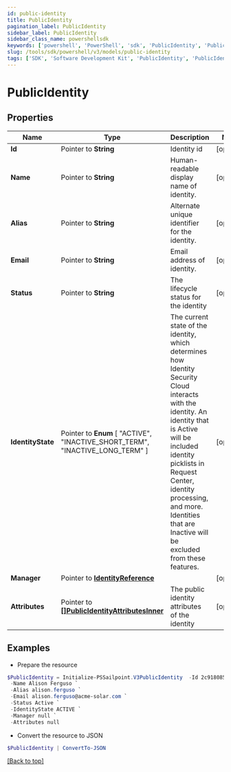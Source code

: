 ```yaml
---
id: public-identity
title: PublicIdentity
pagination_label: PublicIdentity
sidebar_label: PublicIdentity
sidebar_class_name: powershellsdk
keywords: ['powershell', 'PowerShell', 'sdk', 'PublicIdentity', 'PublicIdentity'] 
slug: /tools/sdk/powershell/v3/models/public-identity
tags: ['SDK', 'Software Development Kit', 'PublicIdentity', 'PublicIdentity']
---
```



# PublicIdentity

## Properties

Name | Type | Description | Notes
------------ | ------------- | ------------- | -------------
**Id** |  Pointer to **String** | Identity id | [optional] 
**Name** |  Pointer to **String** | Human-readable display name of identity. | [optional] 
**Alias** |  Pointer to **String** | Alternate unique identifier for the identity. | [optional] 
**Email** |  Pointer to **String** | Email address of identity. | [optional] 
**Status** |  Pointer to **String** | The lifecycle status for the identity | [optional] 
**IdentityState** |  Pointer to  **Enum** [  "ACTIVE",    "INACTIVE_SHORT_TERM",    "INACTIVE_LONG_TERM" ] | The current state of the identity, which determines how Identity Security Cloud interacts with the identity. An identity that is Active will be included identity picklists in Request Center, identity processing, and more. Identities that are Inactive will be excluded from these features.  | [optional] 
**Manager** |  Pointer to [**IdentityReference**](identity-reference) |  | [optional] 
**Attributes** |  Pointer to [**[]PublicIdentityAttributesInner**](public-identity-attributes-inner) | The public identity attributes of the identity | [optional] 

## Examples

- Prepare the resource
```powershell
$PublicIdentity = Initialize-PSSailpoint.V3PublicIdentity  -Id 2c9180857182305e0171993735622948 `
 -Name Alison Ferguso `
 -Alias alison.ferguso `
 -Email alison.ferguso@acme-solar.com `
 -Status Active `
 -IdentityState ACTIVE `
 -Manager null `
 -Attributes null
```

- Convert the resource to JSON
```powershell
$PublicIdentity | ConvertTo-JSON
```


[[Back to top]](#) 

